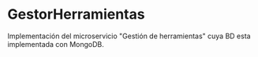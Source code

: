 # GestorHerramientas
Implementación del microservicio "Gestión de herramientas" cuya BD esta implementada con MongoDB.
